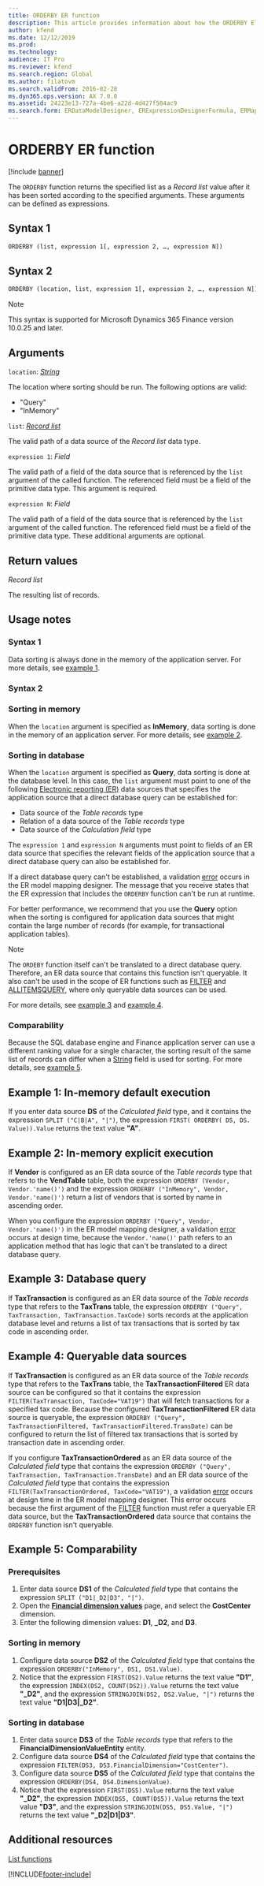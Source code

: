 ```yaml
---
title: ORDERBY ER function
description: This article provides information about how the ORDERBY Electronic reporting (ER) function is used.
author: kfend
ms.date: 12/12/2019
ms.prod: 
ms.technology: 
audience: IT Pro
ms.reviewer: kfend
ms.search.region: Global
ms.author: filatovm
ms.search.validFrom: 2016-02-28
ms.dyn365.ops.version: AX 7.0.0
ms.assetid: 24223e13-727a-4be6-a22d-4d427f504ac9
ms.search.form: ERDataModelDesigner, ERExpressionDesignerFormula, ERMappedFormatDesigner, ERModelMappingDesigner
---
```


# ORDERBY ER function

[!include [banner](../includes/banner.md)]

The `ORDERBY` function returns the specified list as a *Record list* value after it has been sorted according to the specified arguments. These arguments can be defined as expressions.

## <a name="syntax-1"></a>Syntax 1

```vb
ORDERBY (list, expression 1[, expression 2, …, expression N])
```

## <a name="syntax-2"></a>Syntax 2

```vb
ORDERBY (location, list, expression 1[, expression 2, …, expression N])
```

> [!NOTE]
> This syntax is supported for Microsoft Dynamics 365 Finance version 10.0.25 and later.

## Arguments

`location`: *[String](er-formula-supported-data-types-primitive.md#string)*

The location where sorting should be run. The following options are valid:

- "Query"
- "InMemory"

`list`: *[Record list](er-formula-supported-data-types-composite.md#record-list)*

The valid path of a data source of the *Record list* data type.

`expression 1`: *Field*

The valid path of a field of the data source that is referenced by the `list` argument of the called function. The referenced field must be a field of the primitive data type. This argument is required.

`expression N`: *Field*

The valid path of a field of the data source that is referenced by the `list` argument of the called function. The referenced field must be a field of the primitive data type. These additional arguments are optional.

## Return values

*Record list*

The resulting list of records.

## Usage notes

### Syntax 1

Data sorting is always done in the memory of the application server. For more details, see [example 1](#example-1).

### Syntax 2

### Sorting in memory

When the `location` argument is specified as **InMemory**, data sorting is done in the memory of an application server. For more details, see [example 2](#example-2).

### Sorting in database

When the `location` argument is specified as **Query**, data sorting is done at the database level. In this case, the `list` argument must point to one of the following [Electronic reporting (ER)](general-electronic-reporting.md) data sources that specifies the application source that a direct database query can be established for:

- Data source of the *Table records* type
- Relation of a data source of the *Table records* type
- Data source of the *Calculation field* type

The `expression 1` and `expression N` arguments must point to fields of an ER data source that specifies the relevant fields of the application source that a direct database query can also be established for.

If a direct database query can't be established, a validation [error](er-components-inspections.md#i18) occurs in the ER model mapping designer. The message that you receive states that the ER expression that includes the `ORDERBY` function can't be run at runtime.

For better performance, we recommend that you use the **Query** option when the sorting is configured for application data sources that might contain the large number of records (for example, for transactional application tables).

> [!NOTE]
> The `ORDEBY` function itself can't be translated to a direct database query. Therefore, an ER data source that contains this function isn't queryable. It also can't be used in the scope of ER functions such as [FILTER](er-functions-list-filter.md) and [ALLITEMSQUERY](er-functions-list-allitemsquery.md), where only queryable data sources can be used.

For more details, see [example 3](#example-3) and [example 4](#example-4).

### Comparability

Because the SQL database engine and Finance application server can use a different ranking value for a single character, the sorting result of the same list of records can differ when a [String](er-formula-supported-data-types-primitive.md#string) field is used for sorting. For more details, see [example 5](#example-5).

## <a name="example-1"></a>Example 1: In-memory default execution

If you enter data source **DS** of the *Calculated field* type, and it contains the expression `SPLIT ("C|B|A", "|")`, the expression `FIRST( ORDERBY( DS, DS. Value)).Value` returns the text value **"A"**.

## <a name="example-2"></a>Example 2: In-memory explicit execution

If **Vendor** is configured as an ER data source of the *Table records* type that refers to the **VendTable** table, both the expression `ORDERBY (Vendor, Vendor.'name()')` and the expression `ORDERBY ("InMemory", Vendor, Vendor.'name()')` return a list of vendors that is sorted by name in ascending order.

When you configure the expression `ORDERBY ("Query", Vendor, Vendor.'name()')` in the ER model mapping designer, a validation [error](er-components-inspections.md#i8) occurs at design time, because the `Vendor.'name()'` path refers to an application method that has logic that can't be translated to a direct database query.

## <a name="example-3"></a>Example 3: Database query

If **TaxTransaction** is configured as an ER data source of the *Table records* type that refers to the **TaxTrans** table, the expression `ORDERBY ("Query", TaxTransaction, TaxTransaction.TaxCode)` sorts records at the application database level and returns a list of tax transactions that is sorted by tax code in ascending order.

## <a name="example-4"></a>Example 4: Queryable data sources

If **TaxTransaction** is configured as an ER data source of the *Table records* type that refers to the **TaxTrans** table, the **TaxTransactionFiltered** ER data source can be configured so that it contains the expression `FILTER(TaxTransaction, TaxCode="VAT19")` that will fetch transactions for a specified tax code. Because the configured **TaxTransactionFiltered** ER data source is queryable, the expression `ORDERBY ("Query", TaxTransactionFiltered, TaxTransactionFiltered.TransDate)` can be configured to return the list of filtered tax transactions that is sorted by transaction date in ascending order.

If you configure **TaxTransactionOrdered** as an ER data source of the *Calculated field* type that contains the expression `ORDERBY ("Query", TaxTransaction, TaxTransaction.TransDate)` and an ER data source of the *Calculated field* type that contains the expression `FILTER(TaxTransactionOrdered, TaxCode="VAT19")`, a validation [error](er-components-inspections.md#i18) occurs at design time in the ER model mapping designer. This error occurs because the first argument of the [FILTER](er-functions-list-filter.md#usage-notes) function must refer a queryable ER data source, but the **TaxTransactionOrdered** data source that contains the `ORDERBY` function isn't queryable.

## <a name="example-5"></a>Example 5: Comparability

### Prerequisites

1. Enter data source **DS1** of the *Calculated field* type that contains the expression `SPLIT ("D1|_D2|D3", "|")`.
2. Open the **[Financial dimension values](../../../finance/general-ledger/financial-dimensions.md)** page, and select the **CostCenter** dimension.
3. Enter the following dimension values: **D1**, **\_D2**, and **D3**.

### Sorting in memory

1. Configure data source **DS2** of the *Calculated field* type that contains the expression `ORDERBY("InMemory", DS1, DS1.Value)`.
2. Notice that the expression `FIRST(DS2).Value` returns the text value **"D1"**, the expression `INDEX(DS2, COUNT(DS2)).Value` returns the text value **"\_D2"**, and the expression `STRINGJOIN(DS2, DS2.Value, "|")` returns the text value **"D1\|D3\|\_D2"**.

### Sorting in database

1. Enter data source **DS3** of the *Table records* type that refers to the **FinancialDimensionValueEntity** entity.
2. Configure data source **DS4** of the *Calculated field* type that contains the expression `FILTER(DS3, DS3.FinancialDimension="CostCenter")`.
3. Configure data source **DS5** of the *Calculated field* type that contains the expression `ORDERBY(DS4, DS4.DimensionValue)`.
4. Notice that the expression `FIRST(DS5).Value` returns the text value **"\_D2"**, the expression `INDEX(DS5, COUNT(DS5)).Value` returns the text value **"D3"**, and the expression `STRINGJOIN(DS5, DS5.Value, "|")` returns the text value **"\_D2\|D1\|D3"**.

## Additional resources

[List functions](er-functions-category-list.md)


[!INCLUDE[footer-include](../../../includes/footer-banner.md)]
